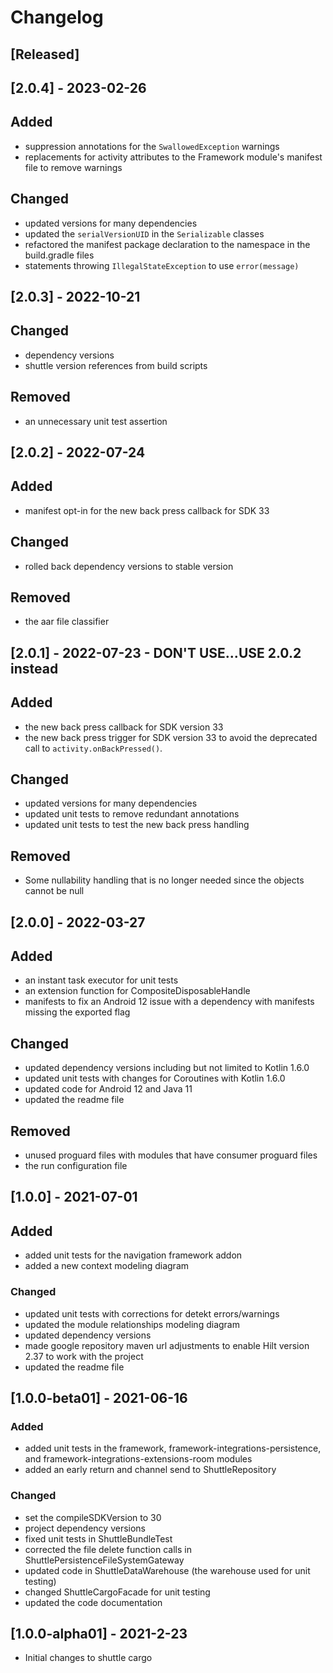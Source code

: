 # Changelog

## [Released]
## [2.0.4] - 2023-02-26

## Added
- suppression annotations for the ```SwallowedException``` warnings
- replacements for activity attributes to the Framework module's manifest file to remove warnings

## Changed
- updated versions for many dependencies
- updated the ```serialVersionUID``` in the ```Serializable``` classes
- refactored the manifest package declaration to the namespace in the build.gradle files
- statements throwing ```IllegalStateException``` to use ```error(message)```

## [2.0.3] - 2022-10-21

## Changed
- dependency versions
- shuttle version references from build scripts

## Removed
- an unnecessary unit test assertion

## [2.0.2] - 2022-07-24
## Added
- manifest opt-in for the new back press callback for SDK 33

## Changed
- rolled back dependency versions to stable version

## Removed
- the aar file classifier

## [2.0.1] - 2022-07-23 - DON'T USE...USE 2.0.2 instead
## Added
- the new back press callback for SDK version 33
- the new back press trigger for SDK version 33 to avoid the deprecated call to `activity.onBackPressed()`.

## Changed
- updated versions for many dependencies
- updated unit tests to remove redundant annotations
- updated unit tests to test the new back press handling

## Removed
- Some nullability handling that is no longer needed since the objects cannot be null

## [2.0.0] - 2022-03-27
## Added
- an instant task executor for unit tests
- an extension function for CompositeDisposableHandle
- manifests to fix an Android 12 issue with a dependency with manifests missing the exported flag

## Changed
- updated dependency versions including but not limited to Kotlin 1.6.0
- updated unit tests with changes for Coroutines with Kotlin 1.6.0
- updated code for Android 12 and Java 11
- updated the readme file

## Removed
- unused proguard files with modules that have consumer proguard files
- the run configuration file

## [1.0.0] - 2021-07-01
## Added
- added unit tests for the navigation framework addon
- added a new context modeling diagram

### Changed
- updated unit tests with corrections for detekt errors/warnings
- updated the module relationships modeling diagram
- updated dependency versions
- made google repository maven url adjustments to enable Hilt version 2.37 to work with the project
- updated the readme file

## [1.0.0-beta01] - 2021-06-16
### Added
- added unit tests in the framework, framework-integrations-persistence, and framework-integrations-extensions-room modules
- added an early return and channel send to ShuttleRepository

### Changed
- set the compileSDKVersion to 30
- project dependency versions
- fixed unit tests in ShuttleBundleTest
- corrected the file delete function calls in ShuttlePersistenceFileSystemGateway
- updated code in ShuttleDataWarehouse (the warehouse used for unit testing)
- changed ShuttleCargoFacade for unit testing
- updated the code documentation

## [1.0.0-alpha01] - 2021-2-23
- Initial changes to shuttle cargo
